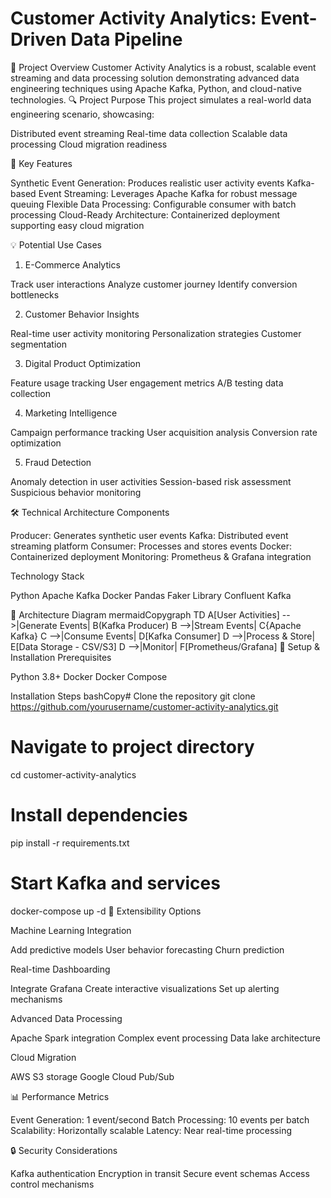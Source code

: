 # Customer Activity Analytics: Event-Driven Data Pipeline

🚀 Project Overview
Customer Activity Analytics is a robust, scalable event streaming and data processing solution demonstrating advanced data engineering techniques using Apache Kafka, Python, and cloud-native technologies.
🔍 Project Purpose
This project simulates a real-world data engineering scenario, showcasing:

Distributed event streaming
Real-time data collection
Scalable data processing
Cloud migration readiness

🌟 Key Features

Synthetic Event Generation: Produces realistic user activity events
Kafka-based Event Streaming: Leverages Apache Kafka for robust message queuing
Flexible Data Processing: Configurable consumer with batch processing
Cloud-Ready Architecture: Containerized deployment supporting easy cloud migration

💡 Potential Use Cases
1. E-Commerce Analytics

Track user interactions
Analyze customer journey
Identify conversion bottlenecks

2. Customer Behavior Insights

Real-time user activity monitoring
Personalization strategies
Customer segmentation

3. Digital Product Optimization

Feature usage tracking
User engagement metrics
A/B testing data collection

4. Marketing Intelligence

Campaign performance tracking
User acquisition analysis
Conversion rate optimization

5. Fraud Detection

Anomaly detection in user activities
Session-based risk assessment
Suspicious behavior monitoring

🛠 Technical Architecture
Components

Producer: Generates synthetic user events
Kafka: Distributed event streaming platform
Consumer: Processes and stores events
Docker: Containerized deployment
Monitoring: Prometheus & Grafana integration

Technology Stack

Python
Apache Kafka
Docker
Pandas
Faker Library
Confluent Kafka

🚢 Architecture Diagram
mermaidCopygraph TD
    A[User Activities] -->|Generate Events| B(Kafka Producer)
    B -->|Stream Events| C{Apache Kafka}
    C -->|Consume Events| D[Kafka Consumer]
    D -->|Process & Store| E[Data Storage - CSV/S3]
    D -->|Monitor| F[Prometheus/Grafana]
🔧 Setup & Installation
Prerequisites

Python 3.8+
Docker
Docker Compose

Installation Steps
bashCopy# Clone the repository
git clone https://github.com/yourusername/customer-activity-analytics.git

# Navigate to project directory
cd customer-activity-analytics

# Install dependencies
pip install -r requirements.txt

# Start Kafka and services
docker-compose up -d
🌈 Extensibility Options

Machine Learning Integration

Add predictive models
User behavior forecasting
Churn prediction


Real-time Dashboarding

Integrate Grafana
Create interactive visualizations
Set up alerting mechanisms


Advanced Data Processing

Apache Spark integration
Complex event processing
Data lake architecture


Cloud Migration

AWS S3 storage
Google Cloud Pub/Sub



📊 Performance Metrics

Event Generation: 1 event/second
Batch Processing: 10 events per batch
Scalability: Horizontally scalable
Latency: Near real-time processing

🔒 Security Considerations

Kafka authentication
Encryption in transit
Secure event schemas
Access control mechanisms
